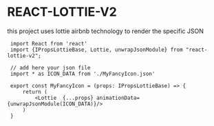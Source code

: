 # REACT-LOTTIE-V2

this project uses lottie airbnb technology to render the specific JSON  
```
 import React from 'react'
 import {IPropsLottieBase, Lottie, unwrapJsonModule} from "react-lottie-v2";

 // add here your json file 
 import * as ICON_DATA from './MyFancyIcon.json'
 
 export const MyFancyIcon = (props: IPropsLottieBase) => {
     return (
         <Lottie  {...props} animationData={unwrapJsonModule(ICON_DATA)}/>
     )
 }
```
